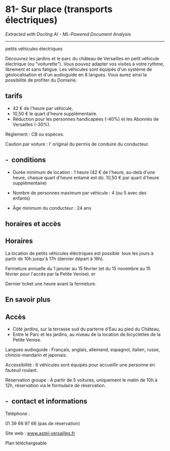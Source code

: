 # 81- Sur place (transports électriques)

*Extracted with Docling AI - ML-Powered Document Analysis*

---

petits véhicules électriques

Découvrez les jardins et le parc du château de Versailles en petit véhicule électrique (ou "voiturette"). Vous pouvez adapter vos visites à votre rythme, librement et sans fatigue. Les véhicules sont équipés d'un système de géolocalisation et d'un audioguide en 8 langues. Vous aurez ainsi la possibilité de profiter du Domaine.

## tarifs

- 42 € de l'heure par véhicule,
- 10,50 € le quart d'heure supplémentaire.
- Réduction  pour  les  personnes  handicapées  (-40%)  et  les Abonnés de Versailles (-30%).

Règlement : CB ou espèces.

Caution par voiture : l' original du permis de conduire  du conducteur.

## -  conditions

- Durée minimum de location : 1 heure (42 € de l'heure, au-delà d'une heure, chaque quart d'heure entamé est dû. 10,50 € par quart d'heure supplémentaire)
-  Nombre de personnes maximum par véhicule : 4 (ou 5 avec des enfants)

- Âge minimum du conducteur : 24 ans

## horaires et accès

## Horaires

La  location  de  petits  véhicules  éléctriques  est  possible  tous  les jours à partir de 10h jusqu'à 17h (dernier départ à 16h).

Fermeture annuelle du 1 janvier au 15 février (et du 15 novembre au 15 février pour l'accès par la Petite Venise). er

Dernier ticket une heure avant la fermeture.

## En savoir plus

## Accès

- Côté jardins, sur la terrasse sud du parterre d'Eau au pied du Château,
- Entre le Parc et les jardins, au niveau de la location de bicyclettes de la Petite Venise.

Langues audioguide : Français, anglais, allemand, espagnol, italien, russe, chinois-mandarin et japonais.

Accessibilité : 6 véhicules sont équipés  pour  accueillir  une personne en fauteuil roulant.

Réservation groupe : À  partir  de 5 voitures, uniquement le matin de 10h à 12h, réservation via le formulaire de réservation.

## -  contact et informations

Téléphone :

01 39 66 97 66 (pas de réservation)

Site web : www.astel-versailles.fr

Plan téléchargeable